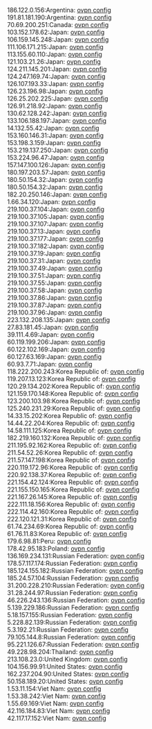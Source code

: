 186.122.0.156:Argentina: [ovpn config](vpn/186_122_0_156.ovpn)  
191.81.181.190:Argentina: [ovpn config](vpn/191_81_181_190.ovpn)  
70.69.200.251:Canada: [ovpn config](vpn/70_69_200_251.ovpn)  
103.152.178.62:Japan: [ovpn config](vpn/103_152_178_62.ovpn)  
106.159.145.248:Japan: [ovpn config](vpn/106_159_145_248.ovpn)  
111.106.171.215:Japan: [ovpn config](vpn/111_106_171_215.ovpn)  
113.155.60.110:Japan: [ovpn config](vpn/113_155_60_110.ovpn)  
121.103.21.26:Japan: [ovpn config](vpn/121_103_21_26.ovpn)  
124.211.145.201:Japan: [ovpn config](vpn/124_211_145_201.ovpn)  
124.247.169.74:Japan: [ovpn config](vpn/124_247_169_74.ovpn)  
126.107.193.33:Japan: [ovpn config](vpn/126_107_193_33.ovpn)  
126.23.196.98:Japan: [ovpn config](vpn/126_23_196_98.ovpn)  
126.25.202.225:Japan: [ovpn config](vpn/126_25_202_225.ovpn)  
126.91.218.92:Japan: [ovpn config](vpn/126_91_218_92.ovpn)  
130.62.128.242:Japan: [ovpn config](vpn/130_62_128_242.ovpn)  
133.106.188.197:Japan: [ovpn config](vpn/133_106_188_197.ovpn)  
14.132.55.42:Japan: [ovpn config](vpn/14_132_55_42.ovpn)  
153.160.146.31:Japan: [ovpn config](vpn/153_160_146_31.ovpn)  
153.198.3.159:Japan: [ovpn config](vpn/153_198_3_159.ovpn)  
153.219.137.250:Japan: [ovpn config](vpn/153_219_137_250.ovpn)  
153.224.96.47:Japan: [ovpn config](vpn/153_224_96_47.ovpn)  
157.147.100.126:Japan: [ovpn config](vpn/157_147_100_126.ovpn)  
180.197.203.57:Japan: [ovpn config](vpn/180_197_203_57.ovpn)  
180.50.154.32:Japan: [ovpn config](vpn/180_50_154_32.ovpn)  
180.50.154.32:Japan: [ovpn config](vpn/180_50_154_32.ovpn)  
182.20.250.146:Japan: [ovpn config](vpn/182_20_250_146.ovpn)  
1.66.34.120:Japan: [ovpn config](vpn/1_66_34_120.ovpn)  
219.100.37.104:Japan: [ovpn config](vpn/219_100_37_104.ovpn)  
219.100.37.105:Japan: [ovpn config](vpn/219_100_37_105.ovpn)  
219.100.37.107:Japan: [ovpn config](vpn/219_100_37_107.ovpn)  
219.100.37.13:Japan: [ovpn config](vpn/219_100_37_13.ovpn)  
219.100.37.177:Japan: [ovpn config](vpn/219_100_37_177.ovpn)  
219.100.37.182:Japan: [ovpn config](vpn/219_100_37_182.ovpn)  
219.100.37.19:Japan: [ovpn config](vpn/219_100_37_19.ovpn)  
219.100.37.31:Japan: [ovpn config](vpn/219_100_37_31.ovpn)  
219.100.37.49:Japan: [ovpn config](vpn/219_100_37_49.ovpn)  
219.100.37.51:Japan: [ovpn config](vpn/219_100_37_51.ovpn)  
219.100.37.55:Japan: [ovpn config](vpn/219_100_37_55.ovpn)  
219.100.37.58:Japan: [ovpn config](vpn/219_100_37_58.ovpn)  
219.100.37.86:Japan: [ovpn config](vpn/219_100_37_86.ovpn)  
219.100.37.87:Japan: [ovpn config](vpn/219_100_37_87.ovpn)  
219.100.37.96:Japan: [ovpn config](vpn/219_100_37_96.ovpn)  
223.132.208.135:Japan: [ovpn config](vpn/223_132_208_135.ovpn)  
27.83.181.45:Japan: [ovpn config](vpn/27_83_181_45.ovpn)  
39.111.4.69:Japan: [ovpn config](vpn/39_111_4_69.ovpn)  
60.119.199.206:Japan: [ovpn config](vpn/60_119_199_206.ovpn)  
60.122.102.169:Japan: [ovpn config](vpn/60_122_102_169.ovpn)  
60.127.63.169:Japan: [ovpn config](vpn/60_127_63_169.ovpn)  
60.93.7.71:Japan: [ovpn config](vpn/60_93_7_71.ovpn)  
118.222.200.243:Korea Republic of: [ovpn config](vpn/118_222_200_243.ovpn)  
119.207.13.123:Korea Republic of: [ovpn config](vpn/119_207_13_123.ovpn)  
120.29.134.202:Korea Republic of: [ovpn config](vpn/120_29_134_202.ovpn)  
121.159.170.148:Korea Republic of: [ovpn config](vpn/121_159_170_148.ovpn)  
123.200.103.98:Korea Republic of: [ovpn config](vpn/123_200_103_98.ovpn)  
125.240.231.29:Korea Republic of: [ovpn config](vpn/125_240_231_29.ovpn)  
14.33.15.202:Korea Republic of: [ovpn config](vpn/14_33_15_202.ovpn)  
14.44.22.204:Korea Republic of: [ovpn config](vpn/14_44_22_204.ovpn)  
14.58.111.125:Korea Republic of: [ovpn config](vpn/14_58_111_125.ovpn)  
182.219.160.132:Korea Republic of: [ovpn config](vpn/182_219_160_132.ovpn)  
211.195.92.162:Korea Republic of: [ovpn config](vpn/211_195_92_162.ovpn)  
211.54.52.26:Korea Republic of: [ovpn config](vpn/211_54_52_26.ovpn)  
211.57.147.198:Korea Republic of: [ovpn config](vpn/211_57_147_198.ovpn)  
220.119.172.96:Korea Republic of: [ovpn config](vpn/220_119_172_96.ovpn)  
220.92.138.37:Korea Republic of: [ovpn config](vpn/220_92_138_37.ovpn)  
221.154.42.124:Korea Republic of: [ovpn config](vpn/221_154_42_124.ovpn)  
221.155.150.165:Korea Republic of: [ovpn config](vpn/221_155_150_165.ovpn)  
221.167.26.145:Korea Republic of: [ovpn config](vpn/221_167_26_145.ovpn)  
222.111.18.156:Korea Republic of: [ovpn config](vpn/222_111_18_156.ovpn)  
222.114.42.160:Korea Republic of: [ovpn config](vpn/222_114_42_160.ovpn)  
222.120.121.31:Korea Republic of: [ovpn config](vpn/222_120_121_31.ovpn)  
61.74.234.69:Korea Republic of: [ovpn config](vpn/61_74_234_69.ovpn)  
61.76.11.83:Korea Republic of: [ovpn config](vpn/61_76_11_83.ovpn)  
179.6.98.81:Peru: [ovpn config](vpn/179_6_98_81.ovpn)  
178.42.95.183:Poland: [ovpn config](vpn/178_42_95_183.ovpn)  
136.169.234.131:Russian Federation: [ovpn config](vpn/136_169_234_131.ovpn)  
178.57.117.174:Russian Federation: [ovpn config](vpn/178_57_117_174.ovpn)  
185.124.155.182:Russian Federation: [ovpn config](vpn/185_124_155_182.ovpn)  
185.24.57.104:Russian Federation: [ovpn config](vpn/185_24_57_104.ovpn)  
31.200.228.210:Russian Federation: [ovpn config](vpn/31_200_228_210.ovpn)  
31.28.244.97:Russian Federation: [ovpn config](vpn/31_28_244_97.ovpn)  
46.226.243.136:Russian Federation: [ovpn config](vpn/46_226_243_136.ovpn)  
5.139.229.186:Russian Federation: [ovpn config](vpn/5_139_229_186.ovpn)  
5.18.157.155:Russian Federation: [ovpn config](vpn/5_18_157_155.ovpn)  
5.228.82.139:Russian Federation: [ovpn config](vpn/5_228_82_139.ovpn)  
5.3.192.21:Russian Federation: [ovpn config](vpn/5_3_192_21.ovpn)  
79.105.144.8:Russian Federation: [ovpn config](vpn/79_105_144_8.ovpn)  
95.221.126.67:Russian Federation: [ovpn config](vpn/95_221_126_67.ovpn)  
49.228.98.204:Thailand: [ovpn config](vpn/49_228_98_204.ovpn)  
213.108.23.0:United Kingdom: [ovpn config](vpn/213_108_23_0.ovpn)  
104.156.99.91:United States: [ovpn config](vpn/104_156_99_91.ovpn)  
162.237.204.90:United States: [ovpn config](vpn/162_237_204_90.ovpn)  
50.158.189.20:United States: [ovpn config](vpn/50_158_189_20.ovpn)  
1.53.11.154:Viet Nam: [ovpn config](vpn/1_53_11_154.ovpn)  
1.53.38.242:Viet Nam: [ovpn config](vpn/1_53_38_242.ovpn)  
1.55.69.169:Viet Nam: [ovpn config](vpn/1_55_69_169.ovpn)  
42.116.184.83:Viet Nam: [ovpn config](vpn/42_116_184_83.ovpn)  
42.117.17.152:Viet Nam: [ovpn config](vpn/42_117_17_152.ovpn)  
